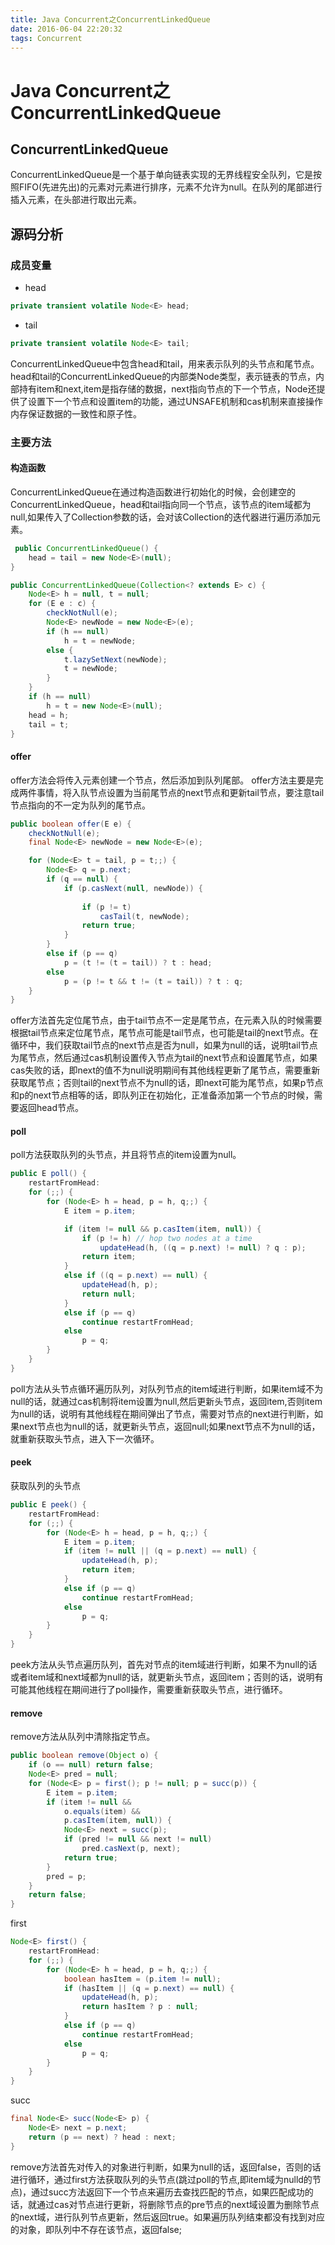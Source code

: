 ```yaml
---
title: Java Concurrent之ConcurrentLinkedQueue
date: 2016-06-04 22:20:32
tags: Concurrent
---
```


# **Java Concurrent之ConcurrentLinkedQueue** #
## **ConcurrentLinkedQueue** ##
ConcurrentLinkedQueue是一个基于单向链表实现的无界线程安全队列，它是按照FIFO(先进先出)的元素对元素进行排序，元素不允许为null。在队列的尾部进行插入元素，在头部进行取出元素。
## **源码分析** ##
### **成员变量** ###
- head

```java
private transient volatile Node<E> head;
```

- tail

```java
private transient volatile Node<E> tail;
```

ConcurrentLinkedQueue中包含head和tail，用来表示队列的头节点和尾节点。
head和tail的ConcurrentLinkedQueue的内部类Node类型，表示链表的节点，内部持有item和next,item是指存储的数据，next指向节点的下一个节点，Node还提供了设置下一个节点和设置item的功能，通过UNSAFE机制和cas机制来直接操作内存保证数据的一致性和原子性。
### **主要方法** ###
#### **构造函数** ####
ConcurrentLinkedQueue在通过构造函数进行初始化的时候，会创建空的ConcurrentLinkedQueue，head和tail指向同一个节点，该节点的item域都为null,如果传入了Collection参数的话，会对该Collection的迭代器进行遍历添加元素。

```java
 public ConcurrentLinkedQueue() {
    head = tail = new Node<E>(null);
}
```

```java
public ConcurrentLinkedQueue(Collection<? extends E> c) {
    Node<E> h = null, t = null;
    for (E e : c) {
        checkNotNull(e);
        Node<E> newNode = new Node<E>(e);
        if (h == null)
            h = t = newNode;
        else {
            t.lazySetNext(newNode);
            t = newNode;
        }
    }
    if (h == null)
        h = t = new Node<E>(null);
    head = h;
    tail = t;
}
```

#### **offer** ####
offer方法会将传入元素创建一个节点，然后添加到队列尾部。
offer方法主要是完成两件事情，将入队节点设置为当前尾节点的next节点和更新tail节点，要注意tail节点指向的不一定为队列的尾节点。

```java
public boolean offer(E e) {
    checkNotNull(e);
    final Node<E> newNode = new Node<E>(e);

    for (Node<E> t = tail, p = t;;) {
        Node<E> q = p.next;
        if (q == null) {
            if (p.casNext(null, newNode)) {
    
                if (p != t) 
                    casTail(t, newNode); 
                return true;
            }
        }
        else if (p == q)
            p = (t != (t = tail)) ? t : head;
        else
            p = (p != t && t != (t = tail)) ? t : q;
    }
}
```

offer方法首先定位尾节点，由于tail节点不一定是尾节点，在元素入队的时候需要根据tail节点来定位尾节点，尾节点可能是tail节点，也可能是tail的next节点。在循环中，我们获取tail节点的next节点是否为null，如果为null的话，说明tail节点为尾节点，然后通过cas机制设置传入节点为tail的next节点和设置尾节点，如果cas失败的话，即next的值不为null说明期间有其他线程更新了尾节点，需要重新获取尾节点；否则tail的next节点不为null的话，即next可能为尾节点，如果p节点和p的next节点相等的话，即队列正在初始化，正准备添加第一个节点的时候，需要返回head节点。

#### **poll** ####
poll方法获取队列的头节点，并且将节点的item设置为null。

```java
public E poll() {
    restartFromHead:
    for (;;) {
        for (Node<E> h = head, p = h, q;;) {
            E item = p.item;

            if (item != null && p.casItem(item, null)) {
                if (p != h) // hop two nodes at a time
                    updateHead(h, ((q = p.next) != null) ? q : p);
                return item;
            }
            else if ((q = p.next) == null) {
                updateHead(h, p);
                return null;
            }
            else if (p == q)
                continue restartFromHead;
            else
                p = q;
        }
    }
}

```

poll方法从头节点循环遍历队列，对队列节点的item域进行判断，如果item域不为null的话，就通过cas机制将item设置为null,然后更新头节点，返回item,否则item为null的话，说明有其他线程在期间弹出了节点，需要对节点的next进行判断，如果next节点也为null的话，就更新头节点，返回null;如果next节点不为null的话，就重新获取头节点，进入下一次循环。

#### **peek** ####
获取队列的头节点

```java
public E peek() {
    restartFromHead:
    for (;;) {
        for (Node<E> h = head, p = h, q;;) {
            E item = p.item;
            if (item != null || (q = p.next) == null) {
                updateHead(h, p);
                return item;
            }
            else if (p == q)
                continue restartFromHead;
            else
                p = q;
        }
    }
}
```
peek方法从头节点遍历队列，首先对节点的item域进行判断，如果不为null的话或者item域和next域都为null的话，就更新头节点，返回item；否则的话，说明有可能其他线程在期间进行了poll操作，需要重新获取头节点，进行循环。

#### **remove** ####
remove方法从队列中清除指定节点。

```java
public boolean remove(Object o) {
    if (o == null) return false;
    Node<E> pred = null;
    for (Node<E> p = first(); p != null; p = succ(p)) {
        E item = p.item;
        if (item != null &&
            o.equals(item) &&
            p.casItem(item, null)) {
            Node<E> next = succ(p);
            if (pred != null && next != null)
                pred.casNext(p, next);
            return true;
        }
        pred = p;
    }
    return false;
}
```
first
```java
Node<E> first() {
    restartFromHead:
    for (;;) {
        for (Node<E> h = head, p = h, q;;) {
            boolean hasItem = (p.item != null);
            if (hasItem || (q = p.next) == null) {
                updateHead(h, p);
                return hasItem ? p : null;
            }
            else if (p == q)
                continue restartFromHead;
            else
                p = q;
        }
    }
}
```
succ
```java
final Node<E> succ(Node<E> p) {
    Node<E> next = p.next;
    return (p == next) ? head : next;
}
```
remove方法首先对传入的对象进行判断，如果为null的话，返回false，否则的话进行循环，通过first方法获取队列的头节点(跳过poll的节点,即item域为nulld的节点)，通过succ方法返回下一个节点来遍历去查找匹配的节点，如果匹配成功的话，就通过cas对节点进行更新，将删除节点的pre节点的next域设置为删除节点的next域，进行队列节点更新，然后返回true。如果遍历队列结束都没有找到对应的对象，即队列中不存在该节点，返回false;